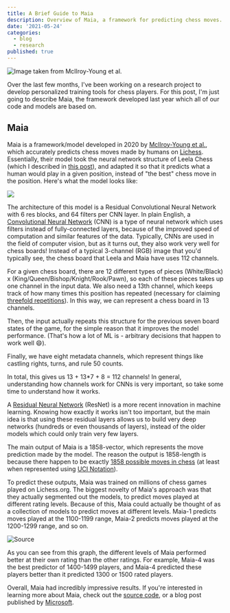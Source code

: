 ```yaml
---
title: A Brief Guide to Maia
description: Overview of Maia, a framework for predicting chess moves.
date: '2021-05-24'
categories:
  - blog
  - research
published: true
---
```


![Image taken from McIlroy-Young et al.](/uploads/image-1024x337.png)

Over the last few months, I've been working on a research project to develop personalized training tools for chess players. For this post, I'm just going to describe Maia, the framework developed last year which all of our code and models are based on.

## Maia

Maia is a framework/model developed in 2020 by [McIlroy-Young et al.](https://arxiv.org/pdf/2006.01855.pdf), which accurately predicts chess moves made by humans on [Lichess](http://lichess.org/). Essentially, their model took the neural network structure of Leela Chess (which I described in [this post](https://saumikn.com/blog/a-brief-guide-to-neural-network-chess-engines/)), and adapted it so that it predicts what a human would play in a given position, instead of "the best" chess move in the position. Here's what the model looks like:

![](/uploads/image-1536x506.png)

The architecture of this model is a Residual Convolutional Neural Network with 6 res blocks, and 64 filters per CNN layer. In plain English, a [Convolutional Neural Network](https://en.wikipedia.org/wiki/Convolutional_neural_network) (CNN) is a type of neural network which uses filters instead of fully-connected layers, because of the improved speed of computation and similar features of the data. Typically, CNNs are used in the field of computer vision, but as it turns out, they also work very well for chess boards! Instead of a typical 3-channel (RGB) image that you'd typically see, the chess board that Leela and Maia have uses 112 channels.

For a given chess board, there are 12 different types of pieces (White/Black) x (King/Queen/Bishop/Knight/Rook/Pawn), so each of these pieces takes up one channel in the input data. We also need a 13th channel, which keeps track of how many times this position has repeated (necessary for claiming [threefold repetitions](https://en.wikipedia.org/wiki/Threefold_repetition)). In this way, we can represent a chess board in 13 channels.

Then, the input actually repeats this structure for the previous seven board states of the game, for the simple reason that it improves the model performance. (That's how a lot of ML is - arbitrary decisions that happen to work well 😄).

Finally, we have eight metadata channels, which represent things like castling rights, turns, and rule 50 counts.

In total, this gives us 13 + 13\*7 + 8 = 112 channels! In general, understanding how channels work for CNNs is very important, so take some time to understand how it works.

A [Residual Neural Network](https://en.wikipedia.org/wiki/Residual_neural_network) (ResNet) is a more recent innovation in machine learning. Knowing how exactly it works isn't too important, but the main idea is that using these residual layers allows us to build very deep networks (hundreds or even thousands of layers), instead of the older models which could only train very few layers.

The main output of Maia is a 1858-vector, which represents the move prediction made by the model. The reason the output is 1858-length is because there happen to be exactly [1858 possible moves in chess](https://github.com/so-much-meta/lczero_tools/blob/master/src/lcztools/_uci_to_idx.py) (at least when represented using [UCI Notation](https://en.wikipedia.org/wiki/Universal_Chess_Interface)).

To predict these outputs, Maia was trained on millions of chess games played on Lichess.org. The biggest novelty of Maia's approach was that they actually segmented out the models, to predict moves played at different rating levels. Because of this, Maia could actually be thought of as a collection of models to predict moves at different levels. Maia-1 predicts moves played at the 1100-1199 range, Maia-2 predicts moves played at the 1200-1299 range, and so on.

![Source](https://www.microsoft.com/en-us/research/uploads/prod/2020/11/Figure3_AIandChess_high-res-1024x571.jpg)

As you can see from this graph, the different levels of Maia performed better at their own rating than the other ratings. For example, Maia-4 was the best predictor of 1400-1499 players, and Maia-4 predicted these players better than it predicted 1300 or 1500 rated players.

Overall, Maia had incredibly impressive results. If you're interested in learning more about Maia, check out the [source code](https://github.com/CSSLab/maia-chess), or a blog post published by [Microsoft](https://www.microsoft.com/en-us/research/blog/the-human-side-of-ai-for-chess/).
